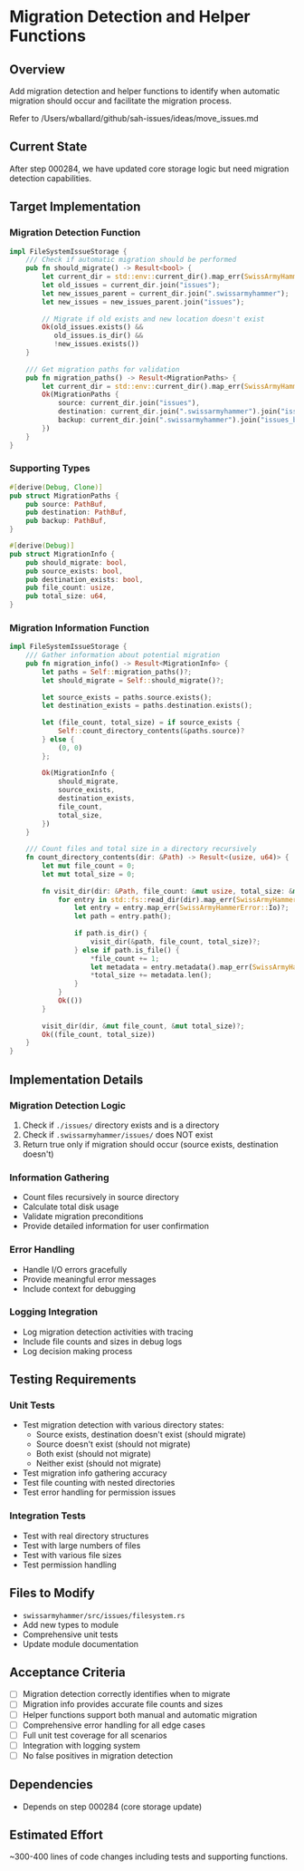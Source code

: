# Migration Detection and Helper Functions

## Overview
Add migration detection and helper functions to identify when automatic migration should occur and facilitate the migration process.

Refer to /Users/wballard/github/sah-issues/ideas/move_issues.md

## Current State
After step 000284, we have updated core storage logic but need migration detection capabilities.

## Target Implementation

### Migration Detection Function
```rust
impl FileSystemIssueStorage {
    /// Check if automatic migration should be performed
    pub fn should_migrate() -> Result<bool> {
        let current_dir = std::env::current_dir().map_err(SwissArmyHammerError::Io)?;
        let old_issues = current_dir.join("issues");
        let new_issues_parent = current_dir.join(".swissarmyhammer");
        let new_issues = new_issues_parent.join("issues");
        
        // Migrate if old exists and new location doesn't exist
        Ok(old_issues.exists() && 
           old_issues.is_dir() && 
           !new_issues.exists())
    }
    
    /// Get migration paths for validation
    pub fn migration_paths() -> Result<MigrationPaths> {
        let current_dir = std::env::current_dir().map_err(SwissArmyHammerError::Io)?;
        Ok(MigrationPaths {
            source: current_dir.join("issues"),
            destination: current_dir.join(".swissarmyhammer").join("issues"),
            backup: current_dir.join(".swissarmyhammer").join("issues_backup"),
        })
    }
}
```

### Supporting Types
```rust
#[derive(Debug, Clone)]
pub struct MigrationPaths {
    pub source: PathBuf,
    pub destination: PathBuf,
    pub backup: PathBuf,
}

#[derive(Debug)]
pub struct MigrationInfo {
    pub should_migrate: bool,
    pub source_exists: bool,
    pub destination_exists: bool,
    pub file_count: usize,
    pub total_size: u64,
}
```

### Migration Information Function
```rust
impl FileSystemIssueStorage {
    /// Gather information about potential migration
    pub fn migration_info() -> Result<MigrationInfo> {
        let paths = Self::migration_paths()?;
        let should_migrate = Self::should_migrate()?;
        
        let source_exists = paths.source.exists();
        let destination_exists = paths.destination.exists();
        
        let (file_count, total_size) = if source_exists {
            Self::count_directory_contents(&paths.source)?
        } else {
            (0, 0)
        };
        
        Ok(MigrationInfo {
            should_migrate,
            source_exists,
            destination_exists,
            file_count,
            total_size,
        })
    }
    
    /// Count files and total size in a directory recursively
    fn count_directory_contents(dir: &Path) -> Result<(usize, u64)> {
        let mut file_count = 0;
        let mut total_size = 0;
        
        fn visit_dir(dir: &Path, file_count: &mut usize, total_size: &mut u64) -> Result<()> {
            for entry in std::fs::read_dir(dir).map_err(SwissArmyHammerError::Io)? {
                let entry = entry.map_err(SwissArmyHammerError::Io)?;
                let path = entry.path();
                
                if path.is_dir() {
                    visit_dir(&path, file_count, total_size)?;
                } else if path.is_file() {
                    *file_count += 1;
                    let metadata = entry.metadata().map_err(SwissArmyHammerError::Io)?;
                    *total_size += metadata.len();
                }
            }
            Ok(())
        }
        
        visit_dir(dir, &mut file_count, &mut total_size)?;
        Ok((file_count, total_size))
    }
}
```

## Implementation Details

### Migration Detection Logic
1. Check if `./issues/` directory exists and is a directory
2. Check if `.swissarmyhammer/issues/` does NOT exist
3. Return true only if migration should occur (source exists, destination doesn't)

### Information Gathering
- Count files recursively in source directory
- Calculate total disk usage
- Validate migration preconditions
- Provide detailed information for user confirmation

### Error Handling
- Handle I/O errors gracefully
- Provide meaningful error messages
- Include context for debugging

### Logging Integration
- Log migration detection activities with tracing
- Include file counts and sizes in debug logs
- Log decision making process

## Testing Requirements

### Unit Tests
- Test migration detection with various directory states:
  - Source exists, destination doesn't exist (should migrate)
  - Source doesn't exist (should not migrate)
  - Both exist (should not migrate)
  - Neither exist (should not migrate)
- Test migration info gathering accuracy
- Test file counting with nested directories
- Test error handling for permission issues

### Integration Tests
- Test with real directory structures
- Test with large numbers of files
- Test with various file sizes
- Test permission handling

## Files to Modify
- `swissarmyhammer/src/issues/filesystem.rs`
- Add new types to module
- Comprehensive unit tests
- Update module documentation

## Acceptance Criteria
- [ ] Migration detection correctly identifies when to migrate
- [ ] Migration info provides accurate file counts and sizes
- [ ] Helper functions support both manual and automatic migration
- [ ] Comprehensive error handling for all edge cases
- [ ] Full unit test coverage for all scenarios
- [ ] Integration with logging system
- [ ] No false positives in migration detection

## Dependencies
- Depends on step 000284 (core storage update)

## Estimated Effort
~300-400 lines of code changes including tests and supporting functions.